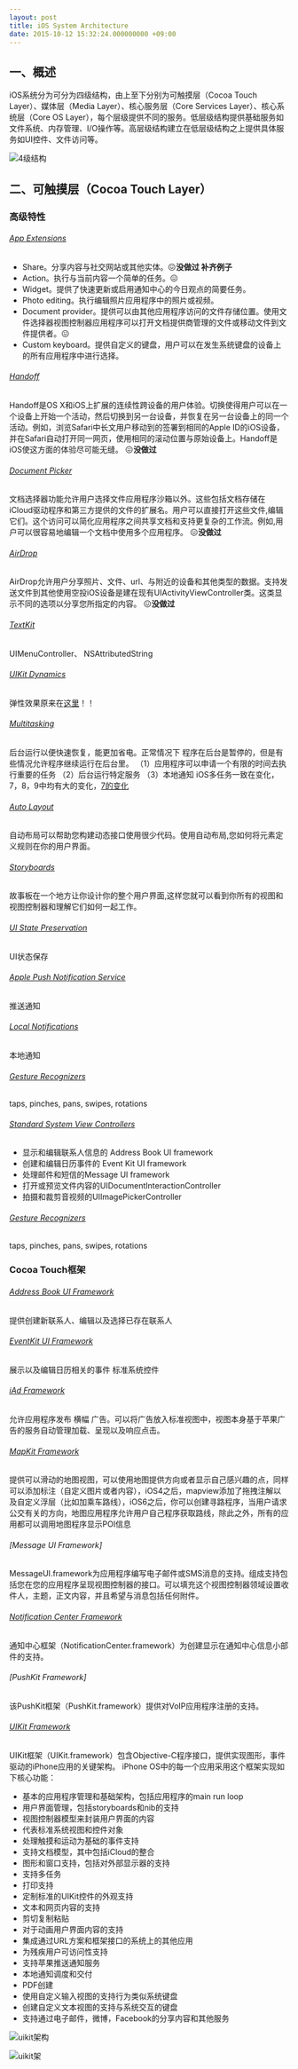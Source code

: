 ```yaml
---
layout: post
title: iOS System Architecture
date: 2015-10-12 15:32:24.000000000 +09:00
---
```

## 一、概述
iOS系统分为可分为四级结构，由上至下分别为可触摸层（Cocoa Touch Layer）、媒体层（Media Layer）、核心服务层（Core Services Layer）、核心系统层（Core OS Layer），每个层级提供不同的服务。低层级结构提供基础服务如文件系统、内存管理、I/O操作等。高层级结构建立在低层级结构之上提供具体服务如UI控件、文件访问等。

![4级结构](https://raw.githubusercontent.com/GarfieldLover/GarfieldLover.github.io/master/assets/postImages/797918-71efb73f5f3ab3c6.png)

## 二、可触摸层（Cocoa Touch Layer）
### 高级特性
###### [App Extensions](https://developer.apple.com/library/ios/documentation/General/Conceptual/ExtensibilityPG/index.html#//apple_ref/doc/uid/TP40014214-CH20-SW1)
- Share。分享内容与社交网站或其他实体。😖**没做过  补齐例子**
- Action。执行与当前内容一个简单的任务。😖
- Widget。提供了快速更新或启用通知中心的今日观点的简要任务。
- Photo editing。执行编辑照片应用程序中的照片或视频。
- Document provider。提供可以由其他应用程序访问的文件存储位置。使用文件选择器视图控制器应用程序可以打开文档提供商管理的文件或移动文件到文件提供者。😖
- Custom keyboard。提供自定义的键盘，用户可以在发生系统键盘的设备上的所有应用程序中进行选择。

###### [Handoff](https://developer.apple.com/library/ios/documentation/UserExperience/Conceptual/Handoff/HandoffFundamentals/HandoffFundamentals.html#//apple_ref/doc/uid/TP40014338)
Handoff是OS X和iOS上扩展的连续性跨设备的用户体验。切换使得用户可以在一个设备上开始一个活动，然后切换到另一台设备，并恢复在另一台设备上的同一个活动。例如，浏览Safari中长文用户移动到的签署到相同的Apple ID的iOS设备，并在Safari自动打开同一网页，使用相同的滚动位置与原始设备上。Handoff是iOS使这方面的体验尽可能无缝。  😖**没做过**

###### [Document Picker](https://developer.apple.com/library/ios/documentation/FileManagement/Conceptual/DocumentPickerProgrammingGuide/Introduction/Introduction.html#//apple_ref/doc/uid/TP40014451)
文档选择器功能允许用户选择文件应用程序沙箱以外。这些包括文档存储在iCloud驱动程序和第三方提供的文件的扩展名。用户可以直接打开这些文件,编辑它们。这个访问可以简化应用程序之间共享文档和支持更复杂的工作流。例如,用户可以很容易地编辑一个文档中使用多个应用程序。  😖**没做过**

###### [AirDrop](https://developer.apple.com/library/ios/documentation/UIKit/Reference/UIActivityViewController_Class/index.html#//apple_ref/doc/uid/TP40011976)
AirDrop允许用户分享照片、文件、url、与附近的设备和其他类型的数据。支持发送文件到其他使用空投iOS设备是建在现有UIActivityViewController类。这类显示不同的选项以分享您所指定的内容。  😖**没做过**

###### [TextKit](https://developer.apple.com/library/ios/documentation/StringsTextFonts/Conceptual/TextAndWebiPhoneOS/Introduction/Introduction.html#//apple_ref/doc/uid/TP40009542)
UIMenuController、 NSAttributedString

###### [UIKit Dynamics](https://developer.apple.com/library/ios/documentation/StringsTextFonts/Conceptual/TextAndWebiPhoneOS/Introduction/Introduction.html#//apple_ref/doc/uid/TP40009542)
弹性效果原来在[这里](https://onevcat.com/2013/06/uikit-dynamics-started/)！！

###### [Multitasking](https://developer.apple.com/library/ios/documentation/StringsTextFonts/Conceptual/TextAndWebiPhoneOS/Introduction/Introduction.html#//apple_ref/doc/uid/TP40009542)
后台运行以便快速恢复，能更加省电。正常情况下 程序在后台是暂停的，但是有些情况允许程序继续运行在后台里。
（1）应用程序可以申请一个有限的时间去执行重要的任务
（2）后台运行特定服务
（3）本地通知
iOS多任务一致在变化，7，8，9中均有大的变化，[7的变化](https://onevcat.com/2013/08/ios7-background-multitask/)

###### [Auto Layout](https://developer.apple.com/library/ios/documentation/UserExperience/Conceptual/AutolayoutPG/index.html#//apple_ref/doc/uid/TP40010853)
自动布局可以帮助您构建动态接口使用很少代码。使用自动布局,您如何将元素定义规则在你的用户界面。

###### [Storyboards](https://onevcat.com/2013/12/code-vs-xib-vs-storyboard/)
故事板在一个地方让你设计你的整个用户界面,这样您就可以看到你所有的视图和视图控制器和理解它们如何一起工作。

###### [UI State Preservation](https://developer.apple.com/library/ios/documentation/iPhone/Conceptual/iPhoneOSProgrammingGuide/Introduction/Introduction.html#//apple_ref/doc/uid/TP40007072)
UI状态保存


###### [Apple Push Notification Service](https://developer.apple.com/library/ios/documentation/NetworkingInternet/Conceptual/RemoteNotificationsPG/Chapters/Introduction.html#//apple_ref/doc/uid/TP40008194)
推送通知

###### [Local Notifications](https://developer.apple.com/library/ios/documentation/NetworkingInternet/Conceptual/RemoteNotificationsPG/Chapters/Introduction.html#//apple_ref/doc/uid/TP40008194)
本地通知

###### [Gesture Recognizers](https://developer.apple.com/library/ios/documentation/EventHandling/Conceptual/EventHandlingiPhoneOS/Introduction/Introduction.html#//apple_ref/doc/uid/TP40009541)
taps, pinches, pans, swipes, rotations

###### [Standard System View Controllers](https://developer.apple.com/library/ios/featuredarticles/ViewControllerPGforiPhoneOS/index.html#//apple_ref/doc/uid/TP40007457)
- 显示和编辑联系人信息的 Address Book UI framework
- 创建和编辑日历事件的 Event Kit UI framework
- 处理邮件和短信的Message UI framework
- 打开或预览文件内容的UIDocumentInteractionController
- 拍摄和裁剪音视频的UIImagePickerController

###### [Gesture Recognizers](https://developer.apple.com/library/ios/documentation/EventHandling/Conceptual/EventHandlingiPhoneOS/Introduction/Introduction.html#//apple_ref/doc/uid/TP40009541)
taps, pinches, pans, swipes, rotations

### Cocoa Touch框架
###### [Address Book UI Framework](https://developer.apple.com/library/ios/ContactData/Conceptual/AddressBookProgrammingGuideforiPhone/Introduction.html#//apple_ref/doc/uid/TP40007744)
提供创建新联系人、编辑以及选择已存在联系人

###### [EventKit UI Framework]()
展示以及编辑日历相关的事件 标准系统控件

###### [iAd Framework](https://developer.apple.com/library/ios/documentation/UserExperience/Conceptual/iAd_Guide/Introduction/Introduction.html#//apple_ref/doc/uid/TP40009881)
允许应用程序发布 横幅 广告。可以将广告放入标准视图中，视图本身基于苹果广告的服务自动管理加载、呈现以及响应点击。

###### [MapKit Framework](https://developer.apple.com/library/ios/documentation/UserExperience/Conceptual/LocationAwarenessPG/Introduction/Introduction.html#//apple_ref/doc/uid/TP40009497)
提供可以滑动的地图视图，可以使用地图提供方向或者显示自己感兴趣的点，同样可以添加标注（自定义图片或者内容），iOS4之后，mapview添加了拖拽注解以及自定义浮层（比如加乘车路线），iOS6之后，你可以创建寻路程序，当用户请求公交有关的方向，地图应用程序允许用户自己程序获取路线，除此之外，所有的应用都可以调用地图程序显示POI信息

###### [Message UI Framework]
MessageUI.framework为应用程序编写电子邮件或SMS消息的支持。组成支持包括您在您的应用程序呈现视图控制器的接口。可以填充这个视图控制器领域设置收件人，主题，正文内容，并且希望与消息包括任何附件。

###### [Notification Center Framework](https://developer.apple.com/library/ios/documentation/General/Conceptual/ExtensibilityPG/index.html#//apple_ref/doc/uid/TP40014214)
通知中心框架（NotificationCenter.framework）为创建显示在通知中心信息小部件的支持。

###### [PushKit Framework]
该PushKit框架（PushKit.framework）提供对VoIP应用程序注册的支持。

###### [UIKit Framework](https://developer.apple.com/library/ios/documentation/UIKit/Reference/UIKit_Framework/index.html#//apple_ref/doc/uid/TP40006955)
 UIKit框架（UIKit.framework）包含Objective-C程序接口，提供实现图形，事件驱动的iPhone应用的关键架构。 iPhone OS中的每一个应用采用这个框架实现如下核心功能：
 
- 基本的应用程序管理和基础架构，包括应用程序的main run loop
- 用户界面管理，包括storyboards和nib的支持
- 视图控制器模型来封装用户界面的内容
- 代表标准系统视图和控件对象
- 处理触摸和运动为基础的事件支持
- 支持文档模型，其中包括iCloud的整合
- 图形和窗口支持，包括对外部显示器的支持
- 支持多任务
- 打印支持
- 定制标准的UIKit控件的外观支持
- 文本和网页内容的支持
- 剪切复制粘贴
- 对于动画用户界面内容的支持
- 集成通过URL方案和框架接口的系统上的其他应用
- 为残疾用户可访问性支持
- 支持苹果推送通知服务
- 本地通知调度和交付
- PDF创建
- 使用自定义输入视图的支持行为类似系统键盘
- 创建自定义文本视图的支持与系统交互的键盘
- 支持通过电子邮件，微博，Facebook的分享内容和其他服务

![uikit架构](https://raw.githubusercontent.com/GarfieldLover/GarfieldLover.github.io/master/assets/postImages/317394-d8f2627d537efe0e.jpg)


![uikit架](https://raw.githubusercontent.com/GarfieldLover/GarfieldLover.github.io/master/assets/postImages/20160330000207761.jpg)
